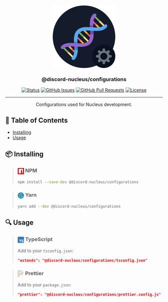 <p align="center">
  <a href="" rel="noopener">
  <img width=200px height=200px src="https://raw.githubusercontent.com/Discord-Nucleus/assets/main/branding/configurations/icon.svg" alt="Project logo"></a>
</p>

<h3 align="center">@discord-nucleus/configurations</h3>

<div align="center">

[![Status](https://img.shields.io/badge/status-active-success.svg)]()
[![GitHub Issues](https://img.shields.io/github/issues/discord-nucleus/configurations.svg)](https://github.com/discord-nucleus/configurations/issues)
[![GitHub Pull Requests](https://img.shields.io/github/issues-pr/discord-nucleus/configurations.svg)](https://github.com/discord-nucleus/configurations/pulls)
[![License](https://img.shields.io/badge/license-MIT-blue.svg)](/LICENSE)

</div>

---

<p align="center"> Configurations used for Nucleus development.
    <br> 
</p>

## 📝 Table of Contents

- [Installing](#installing)
- [Usage](#usage)

## 📦️ Installing <a name = "installing"></a>

> ### <img align="center"  width=20px height=20px src="https://raw.githubusercontent.com/Discord-Nucleus/assets/main/icons/npm.svg" /> NPM
>
> ```sh
> npm install --save-dev @discord-nucleus/configurations
> ```

> ### <img align="center"  width=20px height=20px src="https://raw.githubusercontent.com/Discord-Nucleus/assets/main/icons/yarn.svg" /> Yarn
>
> ```sh
> yarn add --dev @discord-nucleus/configurations
> ```

## 🔍️ Usage <a name="usage"></a>

> ### <img align="center"  width=20px height=20px src="https://raw.githubusercontent.com/Discord-Nucleus/assets/main/icons/typescript.svg" /> TypeScript
>
> Add to your `tsconfig.json`:
>
> ```json
> "extends": "@discord-nucleus/configurations/tsconfig.json"
> ```

> ### <img align="center"  width=20px height=20px src="https://raw.githubusercontent.com/Discord-Nucleus/assets/main/icons/prettier.svg" /> Prettier
>
> Add to your `package.json`:
>
> ```json
> "prettier": "@discord-nucleus/configurations/prettier.config.js"
> ```
